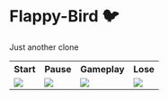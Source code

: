 # Flappy-Bird  :bird:
Just another clone

<table>
	<tr>
		<th>Start</th>
		<th>Pause</th>
		<th>Gameplay</th>
		<th>Lose</th>
	</tr>
	<tr>
		<td>
			<img src="https://user-images.githubusercontent.com/104985307/189748869-891a1f0f-cb8e-47bf-b60b-027bc2b0c158.gif" />
		</td>
		<td>
			<img src="https://user-images.githubusercontent.com/104985307/189748866-1df1c978-577e-456e-8f96-7642325ccbfe.gif" />
		</td>
		<td>
			<img src="https://user-images.githubusercontent.com/104985307/189733215-e1400be8-c551-4a29-8b6f-935e8dafdde7.gif" />
		</td>
		<td>
			<img src="https://user-images.githubusercontent.com/104985307/189748855-004bd395-f160-4385-9e29-276b66f60a7f.gif" />
		</td>
	</tr>
</table>
